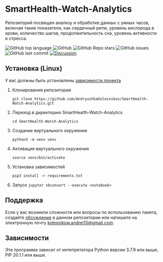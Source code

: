 # SmartHealth-Watch-Analytics
Репозиторий посвящен анализу и обработке данных с умных часов, включая такие показатели, как сердечный ритм, уровень кислорода в крови, количество шагов, продолжительность сна, уровень активности и стресса.
<!--Блок информации о репозитории в бейджах-->
![GitHub top language](https://img.shields.io/github/languages/top/AndryushkaKolesnikov/SmartHealth-Watch-Analytics)
![GitHub](https://img.shields.io/github/license/AndryushkaKolesnikov/SmartHealth-Watch-Analytics)
![GitHub Repo stars](https://img.shields.io/github/stars/AndryushkaKolesnikov/SmartHealth-Watch-Analytics)
![GitHub issues](https://img.shields.io/github/issues/AndryushkaKolesnikov/SmartHealth-Watch-Analytics)
![GitHub last commit](https://img.shields.io/github/last-commit/AndryushkaKolesnikov/SmartHealth-Watch-Analytics)
[![Discussion](https://img.shields.io/badge/Discuss-Issues-blue?logo=github)](https://github.com/AndryushkaKolesnikov/SmartHealth-Watch-Analytics/issues/new/choose)
<!--Установка-->
## Установка (Linux)
У вас должны быть установлены [зависимости проекта](https://github.com/AndryushkaKolesnikov/SmartHealth-Watch-Analytics#зависимости)

1. Клонирования репозитория
   
   ```git clone https://github.com/AndryushkaKolesnikov/SmartHealth-Watch-Analytics.git```
2. Переход в директорию SmartHealth-Watch-Analytics
   
   ```cd SmartHealth-Watch-Analytics```
   
4. Создание виртуального окружения

   ```python3 -m venv venv```

4. Активация виртуального окружения

   ```source venv/bin/activate```

5. Установка зависимостей

   ```pip3 install -r requirements.txt```
6. Запуск 
   ```jupyter nbconvert --execute <notebook>```
<!--Поддержка-->
## Поддержка
Если у вас возникли сложности или вопросы по использованию пакета, создайте 
[обсуждение](https://github.com/AndryushkaKolesnikov/SmartHealth-Watch-Analytics/issues/new/choose) в данном репозитории или напишите на электронную почту <kolesnikow.andrei13@gmail.com>.

<!--зависимости-->
## Зависимости
Эта программа зависит от интепретатора Python версии 3.7.9 или выше, PIP 20.1.1 или выше.